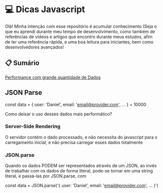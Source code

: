 # 💻 Dicas Javascript

Olá! Minha intenção com esse repositório é acumular conhecimento (Seja o que eu aprendi durante meu tempo de desenvolvimento,
como também de referências de vídeos e artigos que encontro durante meus estudos, afim de ter uma referência rápida, e uma boa
leitura para iniciantes, bem como desenvolvedores avançados!


## :clipboard: Sumário

[Performance com grande quantidade de Dados](#JSON-Parse)

## JSON Parse
const data = { user: 'Daniel', email: 'email@provider.com', ... } + 10000

Como deixar o uso desses dados mais performático?

### Server-Side Rendering 

O servidor contém o dado processado, e não necessita do javascript para o carregamento inicial,
e não precisa carregar esses dados totalmente

### JSON.parse

Quando os dados PODEM ser representados através de um JSON, ao invés de trabalhar com os dados de forma literal,
pode-se tornar em uma string literal, e passá-las por JSON.parse, com 

const data = JSON.parse('{ user: 'Daniel', email: 'email@provider.com', ... }')

